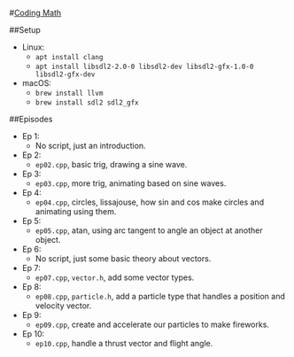 #[Coding Math](https://www.youtube.com/playlist?list=PL7wAPgl1JVvUEb0dIygHzO4698tmcwLk9)

##Setup
* Linux:
    * `apt install clang`
    * `apt install libsdl2-2.0-0 libsdl2-dev libsdl2-gfx-1.0-0 libsdl2-gfx-dev`
* macOS:
    * `brew install llvm`
    * `brew install sdl2 sdl2_gfx`

##Episodes
* Ep 1:
    * No script, just an introduction.
* Ep 2:
    * `ep02.cpp`, basic trig, drawing a sine wave.
* Ep 3:
    * `ep03.cpp`, more trig, animating based on sine waves.
* Ep 4:
    * `ep04.cpp`, circles, lissajouse, how sin and cos make circles and animating using them.
* Ep 5:
    * `ep05.cpp`, atan, using arc tangent to angle an object at another object.
* Ep 6:
    * No script, just some basic theory about vectors.
* Ep 7:
    * `ep07.cpp`, `vector.h`, add some vector types.
* Ep 8:
    * `ep08.cpp`, `particle.h`, add a particle type that handles a position and velocity vector.
* Ep 9:
    * `ep09.cpp`, create and accelerate our particles to make fireworks.
* Ep 10:
    * `ep10.cpp`, handle a thrust vector and flight angle.
